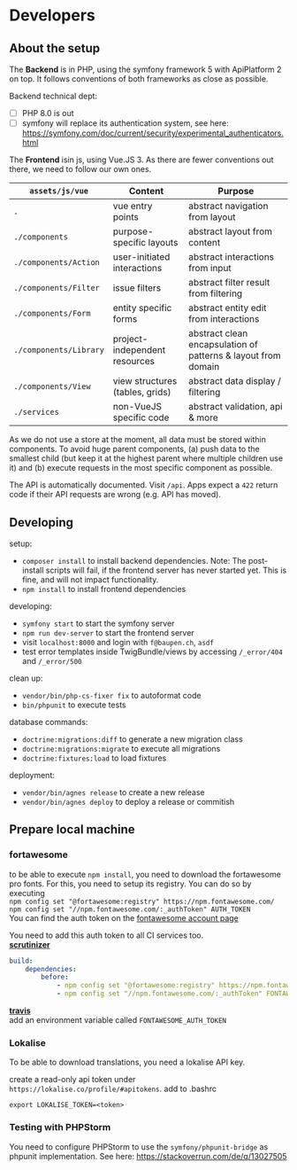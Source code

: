 # Developers

## About the setup

The **Backend** is in PHP, using the symfony framework 5 with ApiPlatform 2 on top. It follows conventions of both frameworks as close as possible.

Backend technical dept:
- [ ] PHP 8.0 is out
- [ ] symfony will replace its authentication system, see here: https://symfony.com/doc/current/security/experimental_authenticators.html

The **Frontend** isin js, using Vue.JS 3. As there are fewer conventions out there, we need to follow our own ones.

| `assets/js/vue` | Content | Purpose |
| --- | --- | --- |
| `.` | vue entry points | abstract navigation from layout |
| `./components` | purpose-specific layouts | abstract layout from content |
| `./components/Action` | user-initiated interactions | abstract interactions from input |
| `./components/Filter` | issue filters | abstract filter result from filtering |
| `./components/Form` | entity specific forms | abstract entity edit from interactions |
| `./components/Library` | project-independent resources | abstract clean encapsulation of patterns & layout from domain |
| `./components/View` | view structures (tables, grids) | abstract data display / filtering |
| `./services` | non-VueJS specific code | abstract validation, api & more |

As we do not use a store at the moment, all data must be stored within components. 
To avoid huge parent components, 
(a) push data to the smallest child (but keep it at the highest parent where multiple children use it) and 
(b) execute requests in the most specific component as possible.

The API is automatically documented. Visit `/api`.
Apps expect a `422` return code if their API requests are wrong (e.g. API has moved).

## Developing

setup:
- `composer install` to install backend dependencies. Note: The post-install scripts will fail, if the frontend server has never started yet. This is fine, and will not impact functionality.
- `npm install` to install frontend dependencies  

developing:
- `symfony start` to start the symfony server  
- `npm run dev-server` to start the frontend server
- visit `localhost:8000` and login with `f@baupen.ch`, `asdf`  
- test error templates inside TwigBundle/views by accessing `/_error/404` and `/_error/500`

clean up:
- `vendor/bin/php-cs-fixer fix` to autoformat code
- `bin/phpunit` to execute tests

database commands:
- `doctrine:migrations:diff` to generate a new migration class  
- `doctrine:migrations:migrate` to execute all migrations  
- `doctrine:fixtures:load` to load fixtures

deployment:
- `vendor/bin/agnes release` to create a new release
- `vendor/bin/agnes deploy` to deploy a release or commitish  

## Prepare local machine

### fortawesome

to be able to execute `npm install`, you need to download the fortawesome pro fonts. 
For this, you need to setup its registry. You can do so by executing  
`npm config set "@fortawesome:registry" https://npm.fontawesome.com/`  
`npm config set "//npm.fontawesome.com/:_authToken" AUTH_TOKEN`  
You can find the auth token on the [fontawesome account page](https://fontawesome.com/account)

You need to add this auth token to all CI services too.  
[**scrutinizer**](https://scrutinizer-ci.com/g/baupen/web/settings/build-config)
```yaml
build:
    dependencies:
        before:
            - npm config set "@fortawesome:registry" https://npm.fontawesome.com/
            - npm config set "//npm.fontawesome.com/:_authToken" FONTAWESOME_AUTH_TOKEN
```
[**travis**](https://travis-ci.com/baupen/web/settings)  
add an environment variable called `FONTAWESOME_AUTH_TOKEN`

### Lokalise

To be able to download translations, you need a lokalise API key.

create a read-only api token under `https://lokalise.co/profile/#apitokens`.
add to .bashrc
```
export LOKALISE_TOKEN=<token>
```

### Testing with PHPStorm

You need to configure PHPStorm to use the `symfony/phpunit-bridge` as phpunit implementation. See here: https://stackoverrun.com/de/q/13027505
